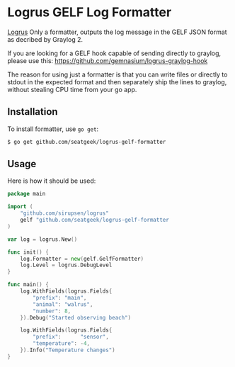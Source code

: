 # Logrus GELF Log Formatter
[Logrus](https://github.com/sirupsen/logrus) Only a formatter, outputs the log message in the GELF JSON format as decribed by Graylog 2.

If you are looking for a GELF hook capable of sending directly to graylog, please use this: https://github.com/gemnasium/logrus-graylog-hook

The reason for using just a formatter is that you can write files or directly to stdout in the expected format and then separately ship the
lines to graylog, without stealing CPU time from your go app.

## Installation
To install formatter, use `go get`:

```sh
$ go get github.com/seatgeek/logrus-gelf-formatter
```

## Usage
Here is how it should be used:

```go
package main

import (
	"github.com/sirupsen/logrus"
	gelf "github.com/seatgeek/logrus-gelf-formatter
)

var log = logrus.New()

func init() {
	log.Formatter = new(gelf.GelfFormatter)
	log.Level = logrus.DebugLevel
}

func main() {
	log.WithFields(logrus.Fields{
		"prefix": "main",
		"animal": "walrus",
		"number": 8,
	}).Debug("Started observing beach")

	log.WithFields(logrus.Fields{
		"prefix":      "sensor",
		"temperature": -4,
	}).Info("Temperature changes")
}
```
